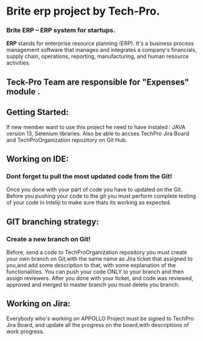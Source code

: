 # Brite erp project by Tech-Pro.
### Brite ERP – ERP system for startups.
**ERP** stands for enterprise resource planning (ERP). It's a business process management software that manages and integrates a company's financials, 
supply chain, operations, reporting, manufacturing, and human resource activities.
## Teck-Pro Team are responsible for "Expenses" module . ## 
## Getting Started:
If new member want to use this project he need to have instaled : JAVA version 13, Selenium libraries.
Also be able to accses TechPro Jira Board and TechProOrganization repozitory on Git Hub.
## Working on IDE:
### Dont forget tu pull the most updated code from the Git!
Once you done with your part of code you have to updated on the Git.
Before you pushing your code to the git you must perform complete testing of your code in Inteliji to make sure thats its working as expected.
## GIT branching strategy:
### Create a new branch on Git!
Before, send a code to TechProOrganization repository you must create your own branch on Git,with the same name as Jira ticket that assigned to you,and add some description to that, with some explanation of the functionalities.
You can push your code ONLY to your branch and then assign reviewers.
After you done with your ticket, and code was reviewed, approved and merged to master branch you must delete you branch.
## Working on Jira:
Everybody who's working on APPOLLO Project must be signed to TechPro Jira Board, and update all the progress on the board,with descriptions of work progress.




